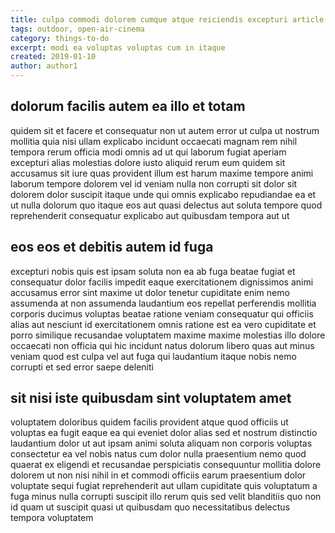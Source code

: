```yaml
---
title: culpa commodi dolorem cumque atque reiciendis excepturi article 4066
tags: outdoor, open-air-cinema
category: things-to-do
excerpt: modi ea voluptas voluptas cum in itaque
created: 2019-01-10
author: author1
---
```


## dolorum facilis autem ea illo et totam

quidem sit et facere et consequatur non ut autem error ut culpa ut nostrum mollitia quia nisi ullam explicabo incidunt occaecati magnam rem nihil tempora rerum officia modi omnis ad ut qui laborum fugiat aperiam excepturi alias molestias dolore iusto aliquid rerum eum quidem sit accusamus sit iure quas provident illum est harum maxime tempore animi laborum tempore dolorem vel id veniam nulla non corrupti sit dolor sit dolorem dolor suscipit itaque unde qui omnis explicabo repudiandae ea et ut nulla dolorum quo itaque eos aut quasi delectus aut soluta tempore quod reprehenderit consequatur explicabo aut quibusdam tempora aut ut

## eos eos et debitis autem id fuga

excepturi nobis quis est ipsam soluta non ea ab fuga beatae fugiat et consequatur dolor facilis impedit eaque exercitationem dignissimos animi accusamus error sint maxime ut dolor tenetur cupiditate enim nemo assumenda at non assumenda laudantium eos repellat perferendis mollitia corporis ducimus voluptas beatae ratione veniam consequatur qui officiis alias aut nesciunt id exercitationem omnis ratione est ea vero cupiditate et porro similique recusandae voluptatem maxime maxime molestias illo dolore occaecati non officia qui hic incidunt natus dolorum libero quas aut minus veniam quod est culpa vel aut fuga qui laudantium itaque nobis nemo corrupti et sed error saepe deleniti

## sit nisi iste quibusdam sint voluptatem amet

voluptatem doloribus quidem facilis provident atque quod officiis ut voluptas ea fugit eaque ea qui eveniet dolor alias sed et nostrum distinctio laudantium dolor ut aut ipsam animi soluta aliquam non corporis voluptas consectetur ea vel nobis natus cum dolor nulla praesentium nemo quod quaerat ex eligendi et recusandae perspiciatis consequuntur mollitia dolore dolorem ut non nisi nihil in et commodi officiis earum praesentium dolor voluptate sequi fugiat reprehenderit aut ullam cupiditate quis voluptatum a fuga minus nulla corrupti suscipit illo rerum quis sed velit blanditiis quo non id quam ut suscipit quasi ut quibusdam quo necessitatibus delectus tempora voluptatem
